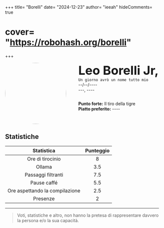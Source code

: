 +++
title= "Borelli"
date= "2024-12-23"
author= "ieeah"
hideComments= true
# cover= "https://robohash.org/borelli"
+++

<div class="player-header" style="display: flex;">
  <div class="player-avatar" style="margin-inline-end: 40px;">
    <img src="https://robohash.org/borelli" width="200px" height="200px" style="border-radius: 50%; aspect-ratio: 1; border: 15px solid #var(--accent)" />
  </div>
  <div class="player-info">
    <p class="player-name" style="margin-block: 0; font-size: 2.5rem; font-weight: bold; display: inline-block;" id="player-name">Leo Borelli Jr,</p>
    <code style="display: inline-block;">Un giorno avrò un nome tutto mio</code>
    <p class="player-age" style="margin-block: 0;">--/--/----</p>
    <p class="player-office" style="margin-block: 0;">---, ----</p>
    <div class="player-specials" style="margin-block: 1.75rem 0;">
      <p class="player-office" style="margin-block: 0;">
        <span style="font-weight: bold">Punto forte:</span>
        <span style="">Il tiro della tigre</span>
      </p>
      <p class="player-office" style="margin-block: 0;">
        <span style="font-weight: bold">Piatto preferito:</span>
        <span style="">----</span>
      </p>
    </div>
  </div>
</div>

## Statistiche

| Statistica | Punteggio |
| :---: | :---: |
| Ore di tirocinio | 8 |
| Ollama | 3.5 |
| Passaggi filtranti | 7.5 |
| Pause caffé | 5.5 |
| Ore aspettando la compilazione | 2.5 |
| Presenze | 2 |


---

> Voti, statistiche e altro, non hanno la pretesa di rappresentare davvero la persona e/o la sua capacità.
